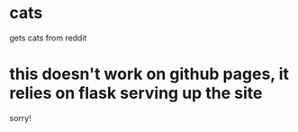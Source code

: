 # cats
gets cats from reddit

# this doesn't work on github pages, it relies on flask serving up the site
sorry!